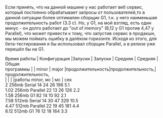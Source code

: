 Если принять, что на данной машине у нас работает веб сервис, который постоянно обрабатывает запросы от
пользователей,то в данной ситуации более оптимален сборщик G1, т.к. у него наименьшая продолжительность
работ (3.3 с). Но, у G1, на мой взгляд, есть один минус - он долго работает до "out of memory"
(8,12 у G1 против 4,47 у Parallel), что может привести к тому, что запустив сервис в продакшн, мы можем
поймать ошибку в далёком горизонте.
Исходя из этого, для бета-тестирования я бы использовал сборщик Parallel, а в релизе уже перешёл бы на G1. 

Время работы | Конфигурация |Запуски | Запуски |   Средняя       | Средняя          | Общая                                           
программы    |              | minor  | major   |продолжительность|продолжительность,|продолжительность,                               
             |              |        |         |работы minor, мс |         мс       |     сек                                         
2             256mb Serial       14       24            26                196            5.1                                          
1.02          256mb Parallel     22       13            26                126            2.2                                          
1.58          256mb G1           82       14            10                92             2.1                                          
7.58          512mb Serial       14       30            47                329            10.5                                         
4.47          512mb Parallel     22       19            45                181            4.4                                          
8.12          512mb G1           76       12            18                164            3.3                                          
